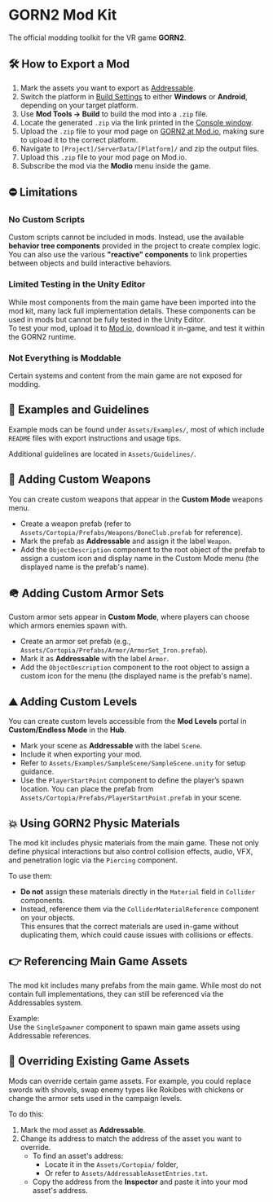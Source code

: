 # GORN2 Mod Kit  
The official modding toolkit for the VR game **GORN2**.

## 🛠️ How to Export a Mod  
1. Mark the assets you want to export as [Addressable](https://docs.unity3d.com/Packages/com.unity.addressables@1.22/manual/get-started-make-addressable.html).
2. Switch the platform in [Build Settings](https://docs.unity3d.com/2022.3/Documentation/Manual/BuildSettings.html) to either **Windows** or **Android**, depending on your target platform.
3. Use **Mod Tools → Build** to build the mod into a `.zip` file.
4. Locate the generated `.zip` via the link printed in the [Console window](https://docs.unity3d.com/2022.3/Documentation/Manual/Console.html).
5. Upload the `.zip` file to your mod page on [GORN2 at Mod.io](https://mod.io/g/gorn-2), making sure to upload it to the correct platform.
6. Navigate to `[Project]/ServerData/[Platform]/` and zip the output files.
7. Upload this `.zip` file to your mod page on Mod.io.
8. Subscribe the mod via the **Modio** menu inside the game.

## ⛔ Limitations

### No Custom Scripts  
Custom scripts cannot be included in mods. Instead, use the available **behavior tree components** provided in the project to create complex logic. You can also use the various **"reactive" components** to link properties between objects and build interactive behaviors.

### Limited Testing in the Unity Editor  
While most components from the main game have been imported into the mod kit, many lack full implementation details. These components can be used in mods but cannot be fully tested in the Unity Editor.  
To test your mod, upload it to [Mod.io](https://mod.io/g/gorn-2), download it in-game, and test it within the GORN2 runtime.

### Not Everything is Moddable  
Certain systems and content from the main game are not exposed for modding.

## 📂 Examples and Guidelines  
Example mods can be found under `Assets/Examples/`, most of which include `README` files with export instructions and usage tips.

Additional guidelines are located in `Assets/Guidelines/`.

## 🔪 Adding Custom Weapons  
You can create custom weapons that appear in the **Custom Mode** weapons menu.

- Create a weapon prefab (refer to `Assets/Cortopia/Prefabs/Weapons/BoneClub.prefab` for reference).
- Mark the prefab as **Addressable** and assign it the label `Weapon`.
- Add the `ObjectDescription` component to the root object of the prefab to assign a custom icon and display name in the Custom Mode menu (the displayed name is the prefab's name).

## 🪖 Adding Custom Armor Sets  
Custom armor sets appear in **Custom Mode**, where players can choose which armors enemies spawn with.

- Create an armor set prefab (e.g., `Assets/Cortopia/Prefabs/Armor/ArmorSet_Iron.prefab`).
- Mark it as **Addressable** with the label `Armor`.
- Add the `ObjectDescription` component to the root object to assign a custom icon for the menu (the displayed name is the prefab's name).

## ⛰️ Adding Custom Levels  
You can create custom levels accessible from the **Mod Levels** portal in **Custom/Endless Mode** in the **Hub**.

- Mark your scene as **Addressable** with the label `Scene`.
- Include it when exporting your mod.
- Refer to `Assets/Examples/SampleScene/SampleScene.unity` for setup guidance.
- Use the `PlayerStartPoint` component to define the player’s spawn location. You can place the prefab from `Assets/Cortopia/Prefabs/PlayerStartPoint.prefab` in your scene.

## 💥 Using GORN2 Physic Materials  
The mod kit includes physic materials from the main game. These not only define physical interactions but also control collision effects, audio, VFX, and penetration logic via the `Piercing` component.

To use them:

- **Do not** assign these materials directly in the `Material` field in `Collider` components.
- Instead, reference them via the `ColliderMaterialReference` component on your objects.  
This ensures that the correct materials are used in-game without duplicating them, which could cause issues with collisions or effects.

## 👉 Referencing Main Game Assets  
The mod kit includes many prefabs from the main game. While most do not contain full implementations, they can still be referenced via the Addressables system.

Example:  
Use the `SingleSpawner` component to spawn main game assets using Addressable references.

## 🔀 Overriding Existing Game Assets  
Mods can override certain game assets. For example, you could replace swords with shovels, swap enemy types like Rokibes with chickens or change the armor sets used in the campaign levels.

To do this:

1. Mark the mod asset as **Addressable**.
2. Change its address to match the address of the asset you want to override.
   - To find an asset's address:  
     - Locate it in the `Assets/Cortopia/` folder,  
     - Or refer to `Assets/AddressableAssetEntries.txt`.
   - Copy the address from the **Inspector** and paste it into your mod asset's address.
